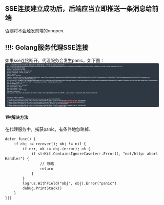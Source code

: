 ## SSE连接建立成功后，后端应当立即推送一条消息给前端
否则将不会触发前端的onopen.

## !!!: Golang服务代理SSE连接
如果sse连接断开，代理服务会发生panic，如下图：
![_img.png](_img.png)

#### 1种解决方法
在代理服务中，捕获panic，有条件地忽略掉.
```golang
defer func() {
    if obj := recover(); obj != nil {
        if err, ok := obj.(error); ok {
            if strKit.ContainsIgnoreCase(err.Error(), "net/http: abort Handler") {
                // 忽略
                return
            }
        }
        logrus.WithField("obj", obj).Error("panic")
        debug.PrintStack()
    }
}()
```


